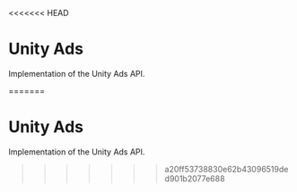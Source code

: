 <<<<<<< HEAD
# Unity Ads

Implementation of the Unity Ads API.

=======
# Unity Ads

Implementation of the Unity Ads API.

>>>>>>> a20ff53738830e62b43096519ded901b2077e688
